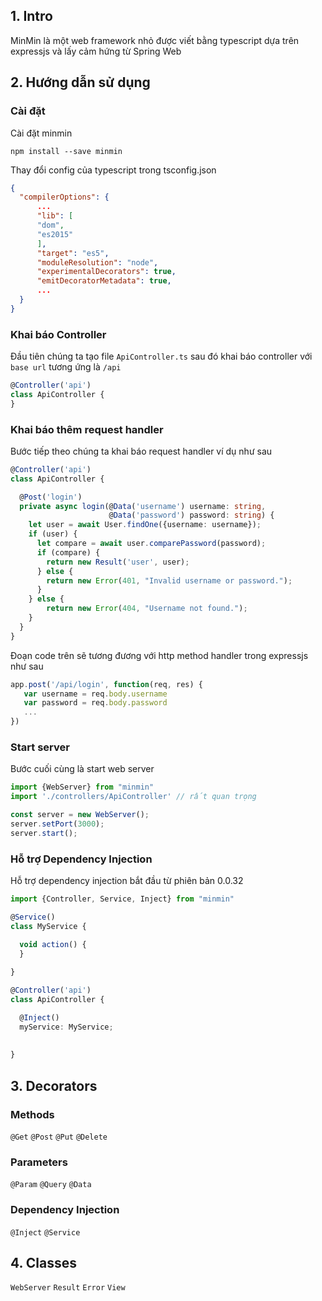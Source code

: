 ## 1. Intro

MinMin là một web framework nhỏ được viết bằng typescript dựa trên expressjs và lấy cảm hứng từ Spring Web

## 2. Hướng dẫn sử dụng

### Cài đặt

Cài đặt minmin

```npm install --save minmin```


Thay đổi config của typescript trong tsconfig.json

```json
{
  "compilerOptions": {
      ...
      "lib": [
      "dom",
      "es2015"
      ],
      "target": "es5",
      "moduleResolution": "node",
      "experimentalDecorators": true,
      "emitDecoratorMetadata": true,
      ...
  }
}
```

### Khai báo Controller 

Đầu tiên chúng ta tạo file ```ApiController.ts``` sau đó khai báo controller với ```base url``` tương ứng là ```/api```

```ts
@Controller('api')
class ApiController {
}
```

### Khai báo thêm  request handler

Bước tiếp theo chúng ta khai báo request handler ví dụ như sau

```ts
@Controller('api')
class ApiController {

  @Post('login')
  private async login(@Data('username') username: string,
                      @Data('password') password: string) {
    let user = await User.findOne({username: username});
    if (user) {
      let compare = await user.comparePassword(password);
      if (compare) {              
        return new Result('user', user);
      } else {
        return new Error(401, "Invalid username or password.");
      }
    } else {
        return new Error(404, "Username not found.");
    }
  }
}
```

Đoạn code trên sẽ tương đương với http method handler trong expressjs như sau
```js
app.post('/api/login', function(req, res) {
   var username = req.body.username
   var password = req.body.password  
   ...
})
```

### Start server

Bước cuối cùng là start web server

```ts
import {WebServer} from "minmin"
import './controllers/ApiController' // rất quan trọng

const server = new WebServer();
server.setPort(3000);
server.start();
```

### Hỗ trợ Dependency Injection

Hỗ trợ dependency injection bắt đầu từ phiên bản 0.0.32

```ts
import {Controller, Service, Inject} from "minmin"

@Service()
class MyService {

  void action() {
  }
  
}

@Controller('api')
class ApiController {

  @Inject()
  myService: MyService;
  
  
}

```

## 3. Decorators

### Methods

```@Get```
```@Post```
```@Put```
```@Delete```

### Parameters

```@Param```
```@Query```
```@Data```

### Dependency Injection

```@Inject```
```@Service```

## 4. Classes

```WebServer```
```Result```
```Error```
```View```

